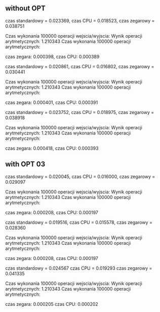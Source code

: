 ## without  OPT

czas standardowy = 0.023369,
czas CPU         = 0.018523,
czas zegarowy    = 0.038751

Czas wykonania 100000 operacji wejscia/wyjscia: 
Wynik operacji arytmetycznych: 1.210343
Czas wykonania 100000 operacji arytmetycznych: 

czas zegara: 0.000398,
czas CPU:    0.000389


czas standardowy = 0.020861,
czas CPU         = 0.016802,
czas zegarowy    = 0.030441

Czas wykonania 100000 operacji wejscia/wyjscia: 
Wynik operacji arytmetycznych: 1.210343
Czas wykonania 100000 operacji arytmetycznych: 

czas zegara: 0.000401,
czas CPU:    0.000391


czas standardowy = 0.023752,
czas CPU         = 0.018975,
czas zegarowy    = 0.038918

Czas wykonania 100000 operacji wejscia/wyjscia: 
Wynik operacji arytmetycznych: 1.210343
Czas wykonania 100000 operacji arytmetycznych: 

czas zegara: 0.000418,
czas CPU:    0.000393





## with OPT 03

czas standardowy = 0.020045,
czas CPU         = 0.016000,
czas zegarowy    = 0.029097

Czas wykonania 100000 operacji wejscia/wyjscia: 
Wynik operacji arytmetycznych: 1.210343
Czas wykonania 100000 operacji arytmetycznych: 

czas zegara: 0.000208,
czas CPU:    0.000197


czas standardowy = 0.019516,
czas CPU         = 0.015578,
czas zegarowy    = 0.028360

Czas wykonania 100000 operacji wejscia/wyjscia: 
Wynik operacji arytmetycznych: 1.210343
Czas wykonania 100000 operacji arytmetycznych: 

czas zegara: 0.000208,
czas CPU:    0.000197


czas standardowy = 0.024567
czas CPU         = 0.019293
czas zegarowy    = 0.041335

Czas wykonania 100000 operacji wejscia/wyjscia: 
Wynik operacji arytmetycznych: 1.210343
Czas wykonania 100000 operacji arytmetycznych: 

czas zegara: 0.000205
czas CPU:    0.000202
